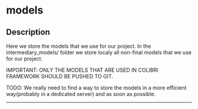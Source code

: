 # models
## Description
Here we store the models that we use for our project.
In the intermediary_models/ folder we store localy all non-final models that we use for our project.

IMPORTANT: ONLY THE MODELS THAT ARE USED IN COLIBRI FRAMEWORK SHOULD BE PUSHED TO GIT.

TODO: We really need to find a way to store the models in a more efficient way(probably in a dedicated server) and as soon as possible.

---

